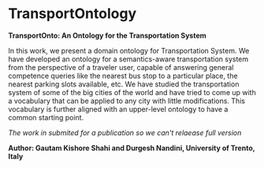 # TransportOntology
**TransportOnto: An Ontology for the Transportation System**

In this work, we present a domain ontology for Transportation System. We have developed an ontology for a semantics-aware transportation system from the perspective of a traveler user, capable of answering general competence queries like the nearest bus stop to a particular place, the nearest parking slots available, etc. We have studied the transportation system of some of the big cities of the world and have tried to come up with a vocabulary that can be applied to any city with little modifications. This vocabulary is further aligned with an upper-level ontology to have a common starting point.

*The work in submited for a publication so we can't relaease full version* 

**Author: Gautam Kishore Shahi and Durgesh Nandini, University of Trento, Italy**



